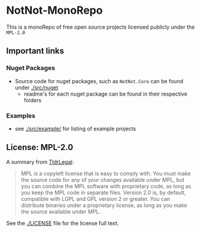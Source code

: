 # NotNot-MonoRepo

This is a monoRepo of free open source projects licensed publicly under the `MPL-2.0`

## Important links

### Nuget Packages
- Source code for nuget packages, such as `NotNot.Core` can be found under [./src/nuget](./src/nuget)
  - readme's for each nuget package can be found in their respective folders

### Examples

- see [./src/example/](./src/example/) for listing of example projects
  

## License: MPL-2.0

A summary from [TldrLegal](https://www.tldrlegal.com/license/mozilla-public-license-2-0-mpl-2):

>   MPL is a copyleft license that is easy to comply with. You must make the source code for any of your changes available under MPL, but you can combine the MPL software with proprietary code, as long as you keep the MPL code in separate files. Version 2.0 is, by default, compatible with LGPL and GPL version 2 or greater. You can distribute binaries under a proprietary license, as long as you make the source available under MPL.

See the [./LICENSE](./LICENSE) file for the license full text.
